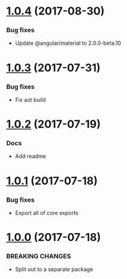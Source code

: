 <a name="1.0.4"></a>
# [1.0.4](https://github.com/isaacplmann/ngx-tour) (2017-08-30)


### Bug fixes

* Update @angular/material to 2.0.0-beta.10


<a name="1.0.3"></a>
# [1.0.3](https://github.com/isaacplmann/ngx-tour) (2017-07-31)


### Bug fixes

* Fix aot build


<a name="1.0.2"></a>
# [1.0.2](https://github.com/isaacplmann/ngx-tour) (2017-07-19)


### Docs

* Add readme


<a name="1.0.1"></a>
# [1.0.1](https://github.com/isaacplmann/ngx-tour) (2017-07-18)


### Bug fixes

* Export all of core exports


<a name="1.0.0"></a>
# [1.0.0](https://github.com/isaacplmann/ngx-tour) (2017-07-18)


### BREAKING CHANGES

* Split out to a separate package


